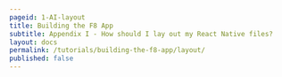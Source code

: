 ```yaml
---
pageid: 1-AI-layout
title: Building the F8 App
subtitle: Appendix I - How should I lay out my React Native files?
layout: docs
permalink: /tutorials/building-the-f8-app/layout/
published: false
---
```


